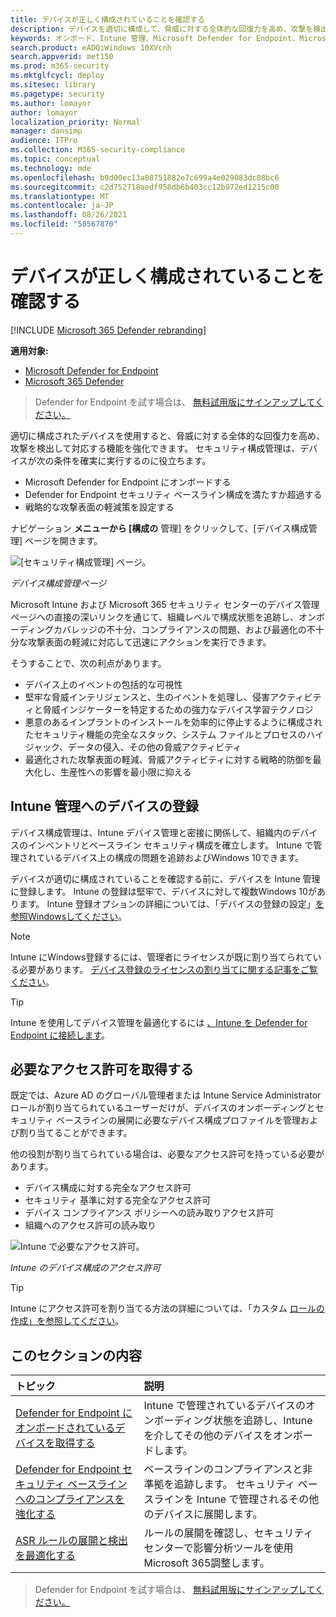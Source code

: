 ```yaml
---
title: デバイスが正しく構成されていることを確認する
description: デバイスを適切に構成して、脅威に対する全体的な回復力を高め、攻撃を検出して対応する機能を強化します。
keywords: オンボード、Intune 管理、Microsoft Defender for Endpoint、Microsoft Defender、Windows Defender、攻撃表面の縮小、ASR、セキュリティ ベースライン
search.product: eADQiWindows 10XVcnh
search.appverid: met150
ms.prod: m365-security
ms.mktglfcycl: deploy
ms.sitesec: library
ms.pagetype: security
ms.author: lomayor
author: lomayor
localization_priority: Normal
manager: dansimp
audience: ITPro
ms.collection: M365-security-compliance
ms.topic: conceptual
ms.technology: mde
ms.openlocfilehash: b9d00ec13a08751882e7c699a4e029083dc08bc6
ms.sourcegitcommit: c2d752718aedf958db6b403cc12b972ed1215c00
ms.translationtype: MT
ms.contentlocale: ja-JP
ms.lasthandoff: 08/26/2021
ms.locfileid: "58567870"
---
```

# <a name="ensure-your-devices-are-configured-properly"></a>デバイスが正しく構成されていることを確認する

[!INCLUDE [Microsoft 365 Defender rebranding](../../includes/microsoft-defender.md)]

**適用対象:**
- [Microsoft Defender for Endpoint](https://go.microsoft.com/fwlink/p/?linkid=2154037)
- [Microsoft 365 Defender](https://go.microsoft.com/fwlink/?linkid=2118804)

> Defender for Endpoint を試す場合は、 [無料試用版にサインアップしてください。](https://signup.microsoft.com/create-account/signup?products=7f379fee-c4f9-4278-b0a1-e4c8c2fcdf7e&ru=https://aka.ms/MDEp2OpenTrial?ocid=docs-wdatp-onboardconfigure-abovefoldlink)

適切に構成されたデバイスを使用すると、脅威に対する全体的な回復力を高め、攻撃を検出して対応する機能を強化できます。 セキュリティ構成管理は、デバイスが次の条件を確実に実行するのに役立ちます。

- Microsoft Defender for Endpoint にオンボードする
- Defender for Endpoint セキュリティ ベースライン構成を満たすか超過する
- 戦略的な攻撃表面の軽減策を設定する

ナビゲーション **メニューから [構成の** 管理] をクリックして、[デバイス構成管理] ページを開きます。

![[セキュリティ構成管理] ページ。](images/secconmgmt_main.png)

*デバイス構成管理ページ*

Microsoft Intune および Microsoft 365 セキュリティ センターのデバイス管理ページへの直接の深いリンクを通じて、組織レベルで構成状態を追跡し、オンボーディングカバレッジの不十分、コンプライアンスの問題、および最適化の不十分な攻撃表面の軽減に対応して迅速にアクションを実行できます。

そうすることで、次の利点があります。

- デバイス上のイベントの包括的な可視性
- 堅牢な脅威インテリジェンスと、生のイベントを処理し、侵害アクティビティと脅威インジケーターを特定するための強力なデバイス学習テクノロジ
- 悪意のあるインプラントのインストールを効率的に停止するように構成されたセキュリティ機能の完全なスタック、システム ファイルとプロセスのハイジャック、データの侵入、その他の脅威アクティビティ
- 最適化された攻撃表面の軽減、脅威アクティビティに対する戦略的防御を最大化し、生産性への影響を最小限に抑える

## <a name="enroll-devices-to-intune-management"></a>Intune 管理へのデバイスの登録

デバイス構成管理は、Intune デバイス管理と密接に関係して、組織内のデバイスのインベントリとベースライン セキュリティ構成を確立します。 Intune で管理されているデバイス上の構成の問題を追跡およびWindows 10できます。

デバイスが適切に構成されていることを確認する前に、デバイスを Intune 管理に登録します。 Intune の登録は堅牢で、デバイスに対して複数Windows 10があります。 Intune 登録オプションの詳細については、「デバイスの登録の設定」[を参照Windowsしてください](/intune/windows-enroll)。

> [!NOTE]
> Intune にWindows登録するには、管理者にライセンスが既に割り当てられている必要があります。 [デバイス登録のライセンスの割り当てに関する記事をご覧ください](/intune/licenses-assign)。

> [!TIP]
> Intune を使用してデバイス管理を最適化するには [、Intune を Defender for Endpoint に接続します](/intune/advanced-threat-protection#enable-windows-defender-atp-in-intune)。

## <a name="obtain-required-permissions"></a>必要なアクセス許可を取得する

既定では、Azure AD のグローバル管理者または Intune Service Administrator ロールが割り当てられているユーザーだけが、デバイスのオンボーディングとセキュリティ ベースラインの展開に必要なデバイス構成プロファイルを管理および割り当てることができます。

他の役割が割り当てられている場合は、必要なアクセス許可を持っている必要があります。

- デバイス構成に対する完全なアクセス許可
- セキュリティ 基準に対する完全なアクセス許可
- デバイス コンプライアンス ポリシーへの読み取りアクセス許可
- 組織へのアクセス許可の読み取り

![Intune で必要なアクセス許可。](images/secconmgmt_intune_permissions.png)

*Intune のデバイス構成のアクセス許可*

> [!TIP]
> Intune にアクセス許可を割り当てる方法の詳細については、「カスタム [ロールの作成」を参照してください](/intune/create-custom-role#to-create-a-custom-role)。

## <a name="in-this-section"></a>このセクションの内容

トピック|説明
:---|:---
[Defender for Endpoint にオンボードされているデバイスを取得する](configure-machines-onboarding.md)|Intune で管理されているデバイスのオンボーディング状態を追跡し、Intune を介してその他のデバイスをオンボードします。 
[Defender for Endpoint セキュリティ ベースラインへのコンプライアンスを強化する](configure-machines-security-baseline.md)|ベースラインのコンプライアンスと非準拠を追跡します。 セキュリティ ベースラインを Intune で管理されるその他のデバイスに展開します。
[ASR ルールの展開と検出を最適化する](configure-machines-asr.md)|ルールの展開を確認し、セキュリティ センターで影響分析ツールを使用Microsoft 365調整します。

> Defender for Endpoint を試す場合は、 [無料試用版にサインアップしてください。](https://signup.microsoft.com/create-account/signup?products=7f379fee-c4f9-4278-b0a1-e4c8c2fcdf7e&ru=https://aka.ms/MDEp2OpenTrial?ocid=docs-wdatp-onboardconfigure-belowfoldlink)
